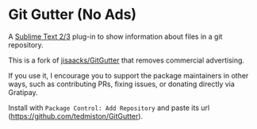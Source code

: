 # Git Gutter (No Ads)

A [Sublime Text 2/3](http://www.sublimetext.com) plug-in to show information about files in a git repository.

This is a fork of [jisaacks/GitGutter](https://github.com/jisaacks/GitGutter) that removes commercial advertising.

If you use it, I encourage you to support the package maintainers in other ways, such as contributing PRs, fixing issues, or donating directly via Gratipay.

Install with `Package Control: Add Repository` and paste its url (https://github.com/tedmiston/GitGutter).
